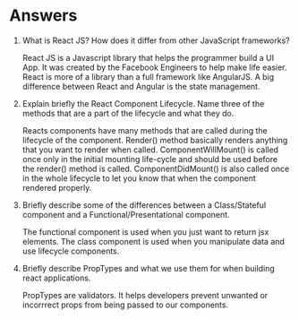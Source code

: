 # Answers

1. What is React JS? How does it differ from other JavaScript frameworks?

    React JS is a Javascript library that helps the programmer build a UI App. It was created by the Facebook Engineers to help make life easier. React is more of a library than a full framework like AngularJS. A big difference between React and Angular is the state management. 

2. Explain briefly the React Component Lifecycle. Name three of the methods that are a part of the lifecycle and what they do.

    Reacts components have many methods that are called during the lifecycle of the component. Render() method basically renders anything that you want to render when called. ComponentWillMount() is called once only in the initial mounting life-cycle and should be used before the render() method is called. ComponentDidMount() is also called once in the whole lifecycle to let you know that when the component rendered properly.

3. Briefly describe some of the differences between a Class/Stateful component and a Functional/Presentational component.

    The functional component is used when you just want to return jsx elements. The class component is used when you manipulate data and use lifecycle components.

4. Briefly describe PropTypes and what we use them for when building react applications.

    PropTypes are validators. It helps developers prevent unwanted or incorrrect props from being passed to our components.
